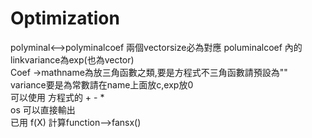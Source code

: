 # Optimization
polyminal<-->polyminalcoef 兩個vectorsize必為對應 poluminalcoef 內的linkvariance為exp(也為vector)  
Coef ->mathname為放三角函數之類,要是方程式不三角函數請預設為""  
variance要是為常數請在name上面放c,exp放0  
可以使用 方程式的 + - *  
os 可以直接輸出  
已用 f(X) 計算function-->fansx()  
